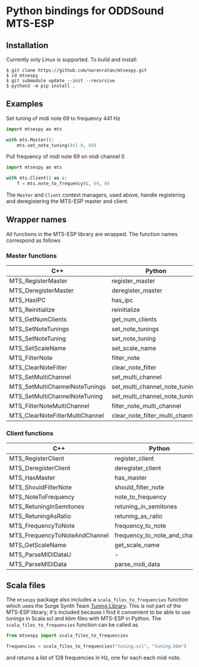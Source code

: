 # Python bindings for ODDSound MTS-ESP

## Installation

Currently only Linux is supported. To build and install:
```console
$ git clone https://github.com/narenratan/mtsespy.git
$ cd mtsespy
$ git submodule update --init --recursive
$ python3 -m pip install .
```

## Examples

Set tuning of midi note 69 to frequency 441 Hz
```python
import mtsespy as mts

with mts.Master():
    mts.set_note_tuning(441.0, 69)
```

Pull frequency of midi note 69 on midi channel 0
```python
import mtsespy as mts

with mts.Client() as c:
    f = mts.note_to_frequency(c, 69, 0)
```

The `Master` and `Client` context managers, used above, handle registering
and deregistering the MTS-ESP master and client.

## Wrapper names

All functions in the MTS-ESP library are wrapped. The function names
correspond as follows

### Master functions

|   C++                             |   Python                          |
| --------------------------------- | --------------------------------- |
|   MTS_RegisterMaster              |   register_master                 |
|   MTS_DeregisterMaster            |   deregister_master               |
|   MTS_HasIPC                      |   has_ipc                         |
|   MTS_Reinitialize                |   reinitialize                    |
|   MTS_GetNumClients               |   get_num_clients                 |
|   MTS_SetNoteTunings              |   set_note_tunings                |
|   MTS_SetNoteTuning               |   set_note_tuning                 |
|   MTS_SetScaleName                |   set_scale_name                  |
|   MTS_FilterNote                  |   filter_note                     |
|   MTS_ClearNoteFilter             |   clear_note_filter               |
|   MTS_SetMultiChannel             |   set_multi_channel               |
|   MTS_SetMultiChannelNoteTunings  |   set_multi_channel_note_tunings  |
|   MTS_SetMultiChannelNoteTuning   |   set_multi_channel_note_tuning   |
|   MTS_FilterNoteMultiChannel      |   filter_note_multi_channel       |
|   MTS_ClearNoteFilterMultiChannel |   clear_note_filter_multi_channel |

### Client functions

|   C++                             |   Python                          |
| --------------------------------- | --------------------------------- |
|   MTS_RegisterClient              |   register_client                 |
|   MTS_DeregisterClient            |   deregister_client               |
|   MTS_HasMaster                   |   has_master                      |
|   MTS_ShouldFilterNote            |   should_filter_note              |
|   MTS_NoteToFrequency             |   note_to_frequency               |
|   MTS_RetuningInSemitones         |   retuning_in_semitones           |
|   MTS_RetuningAsRatio             |   retuning_as_ratio               |
|   MTS_FrequencyToNote             |   frequency_to_note               |
|   MTS_FrequencyToNoteAndChannel   |   frequency_to_note_and_channel   |
|   MTS_GetScaleName                |   get_scale_name                  |
|   MTS_ParseMIDIDataU              |   -                               |
|   MTS_ParseMIDIData               |   parse_midi_data                 |


## Scala files

The `mtsespy` package also includes a `scala_files_to_frequencies`
function which uses the Surge Synth Team [Tuning Library](https://github.com/surge-synthesizer/tuning-library).
This is not part of the MTS-ESP library; it's included because I find
it convenient to be able to use tunings in Scala scl and kbm files with
MTS-ESP in Python.  The `scala_files_to_frequencies` function can be
called as
```python
from mtsespy import scala_files_to_frequencies

frequencies = scala_files_to_frequencies("tuning.scl", "tuning.kbm")
```
and returns a list of 128 frequencies in Hz, one for each each midi note.
